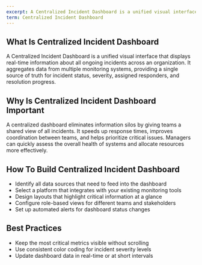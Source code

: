 ```yaml
---
excerpt: A Centralized Incident Dashboard is a unified visual interface that displays real-time information about all ongoing incidents across an organization.
term: Centralized Incident Dashboard
---
```

## What Is Centralized Incident Dashboard

A Centralized Incident Dashboard is a unified visual interface that displays real-time information about all ongoing incidents across an organization. It aggregates data from multiple monitoring systems, providing a single source of truth for incident status, severity, assigned responders, and resolution progress.

## Why Is Centralized Incident Dashboard Important

A centralized dashboard eliminates information silos by giving teams a shared view of all incidents. It speeds up response times, improves coordination between teams, and helps prioritize critical issues. Managers can quickly assess the overall health of systems and allocate resources more effectively.

## How To Build Centralized Incident Dashboard

- Identify all data sources that need to feed into the dashboard
- Select a platform that integrates with your existing monitoring tools
- Design layouts that highlight critical information at a glance
- Configure role-based views for different teams and stakeholders
- Set up automated alerts for dashboard status changes

## Best Practices

- Keep the most critical metrics visible without scrolling
- Use consistent color coding for incident severity levels
- Update dashboard data in real-time or at short intervals